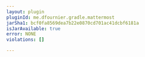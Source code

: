 ```yaml
---
layout: plugin
pluginId: me.dfournier.gradle.mattermost
jarSha1: bcf0fa8569dea7b22e0870cd701ac41dcbf6181a
isJarAvailable: true
error: NONE
violations: []

---
```

